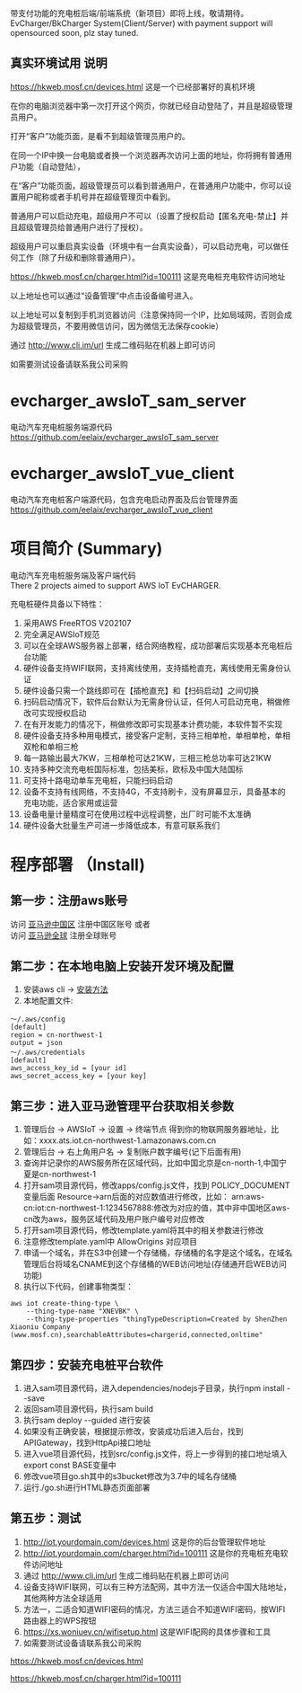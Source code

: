 带支付功能的充电桩后端/前端系统（新项目）即将上线，敬请期待。  
EvCharger/BkCharger System(Client/Server) with payment support will opensourced soon, plz stay tuned.  

## 真实环境试用 说明

https://hkweb.mosf.cn/devices.html 这是一个已经部署好的真机环境 

在你的电脑浏览器中第一次打开这个网页，你就已经自动登陆了，并且是超级管理员用户。

打开“客户”功能页面，是看不到超级管理员用户的。 

在同一个IP中换一台电脑或者换一个浏览器再次访问上面的地址，你将拥有普通用户功能（自动登陆），

在“客户”功能页面，超级管理员可以看到普通用户，在普通用户功能中，你可以设置用户昵称或者手机号并在超级管理页中看到。

普通用户可以启动充电，超级用户不可以（设置了授权启动【匿名充电-禁止】并且超级管理员给普通用户进行了授权）。

超级用户可以重启真实设备（环境中有一台真实设备），可以启动充电，可以做任何工作（除了升级和删除普通用户）。

https://hkweb.mosf.cn/charger.html?id=100111 这是充电桩充电软件访问地址 

以上地址也可以通过“设备管理”中点击设备编号进入。

以上地址可以复制到手机浏览器访问（注意保持同一个IP，比如局域网，否则会成为超级管理员，不要用微信访问，因为微信无法保存cookie）

通过 http://www.cli.im/url 生成二维码贴在机器上即可访问

如需要测试设备请联系我公司采购


# evcharger_awsIoT_sam_server
电动汽车充电桩服务端源代码  
https://github.com/eelaix/evcharger_awsIoT_sam_server

# evcharger_awsIoT_vue_client
电动汽车充电桩客户端源代码，包含充电启动界面及后台管理界面  
https://github.com/eelaix/evcharger_awsIoT_vue_client

# 项目简介 (Summary)

电动汽车充电桩服务端及客户端代码  
There 2 projects aimed to support AWS IoT EvCHARGER.

充电桩硬件具备以下特性：
1. 采用AWS FreeRTOS V202107
2. 完全满足AWSIoT规范
3. 可以在全球AWS服务器上部署，结合网络教程，成功部署后实现基本充电桩后台功能
4. 硬件设备支持WIFI联网，支持离线使用，支持插枪直充，离线使用无需身份认证
5. 硬件设备只需一个跳线即可在【插枪直充】和【扫码启动】之间切换
6. 扫码启动情况下，软件后台默认为无需身份认证，任何人可启动充电，稍做修改可实现授权启动
7. 在有开发能力的情况下，稍做修改即可实现基本计费功能，本软件暂不实现
8. 硬件设备支持多种用电模式，接受客户定制，支持三相单枪，单相单枪，单相双枪和单相三枪
9. 每一路输出最大7KW，三相单枪可达21KW，三相三枪总功率可达21KW
10. 支持多种交流充电桩国际标准，包括美标，欧标及中国大陆国标
11. 可支持十路电动单车充电桩，只能扫码启动
12. 设备不支持有线网络，不支持4G，不支持刷卡，没有屏幕显示，具备基本的充电功能，适合家用或运营
13. 设备电量计量精度可在使用过程中远程调整，出厂时可能不太准确
14. 硬件设备大批量生产可进一步降低成本，有意可联系我们

# 程序部署 （Install)

## 第一步：注册aws账号

访问 [亚马逊中国区](https://www.amazonaws.cn/) 注册中国区账号  或者  
访问 [亚马逊全球](https://aws.amazon.com/)   注册全球账号

## 第二步：在本地电脑上安装开发环境及配置

1. 安装aws cli -> [安装方法](https://aws.amazon.com/cn/cli/)
2. 本地配置文件:
```
～/.aws/config
[default]
region = cn-northwest-1
output = json
～/.aws/credentials
[default]
aws_access_key_id = [your id]
aws_secret_access_key = [your key]
```

## 第三步：进入亚马逊管理平台获取相关参数

1. 管理后台 -> AWSIoT -> 设置 -> 终端节点 得到你的物联网服务器地址，比如：xxxx.ats.iot.cn-northwest-1.amazonaws.com.cn
2. 管理后台 -> 右上角用户名 -> 复制账户数字编号(记下后面有用)
3. 查询并记录你的AWS服务所在区域代码，比如中国北京是cn-north-1,中国宁夏是cn-northwest-1
4. 打开sam项目源代码，修改apps/config.js文件，找到 POLICY_DOCUMENT 变量后面 Resource->arn后面的对应数值进行修改，比如：
arn:aws-cn:iot:cn-northwest-1:1234567888:修改为对应的值，其中非中国地区aws-cn改为aws，服务区域代码及用户账户编号对应修改
5. 打开sam项目源代码，修改template.yaml将其中的相关参数进行修改
6. 注意修改template.yaml中 AllowOrigins 对应项目
7. 申请一个域名，并在S3中创建一个存储桶，存储桶的名字是这个域名，在域名管理后台将域名CNAME到这个存储桶的WEB访问地址(存储通开启WEB访问功能)
8. 执行以下代码，创建事物类型：
```
aws iot create-thing-type \
    --thing-type-name "XNEVBK" \
    --thing-type-properties "thingTypeDescription=Created by ShenZhen Xiaoniu Company (www.mosf.cn),searchableAttributes=chargerid,connected,onltime"
```

## 第四步：安装充电桩平台软件

1. 进入sam项目源代码，进入dependencies/nodejs子目录，执行npm install --save
2. 返回sam项目源代码，执行sam build
3. 执行sam deploy --guided 进行安装
4. 如果没有正确安装，根据提示修改，安装成功后进入后台，找到APIGateway，找到HttpApi接口地址
5. 进入vue项目源代码，找到src/config.js文件，将上一步得到的接口地址填入export const BASE变量中
6. 修改vue项目go.sh其中的s3bucket修改为3.7中的域名存储桶
7. 运行./go.sh进行HTML静态页面部署

## 第五步：测试

1. http://iot.yourdomain.com/devices.html 这是你的后台管理软件地址
2. http://iot.yourdomain.com/charger.html?id=100111 这是你的充电桩充电软件访问地址
3. 通过 http://www.cli.im/url 生成二维码贴在机器上即可访问
4. 设备支持WIFI联网，可以有三种方法配网，其中方法一仅适合中国大陆地址，其他两种方法全球适用
5. 方法一，二适合知道WIFI密码的情况，方法三适合不知道WIFI密码，按WIFI路由器上的WPS按钮
6. https://xs.woniuev.cn/wifisetup.html 这是WIFI配网的具体步骤和工具
7. 如需要测试设备请联系我公司采购


https://hkweb.mosf.cn/devices.html 

https://hkweb.mosf.cn/charger.html?id=100111 
